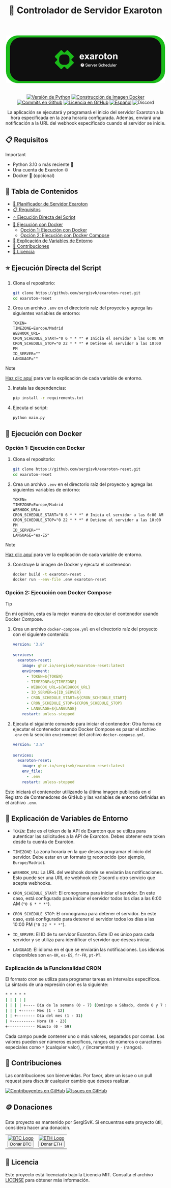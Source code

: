<div align="center">
  <h1>
    🚀 Controlador de Servidor Exaroton
    <br/>
    <br/>
    <p align="center">
      <img src="readme-banner.png" alt="Banner Exaroton">
   </p>
  </h1>

   [![Versión de Python](https://img.shields.io/badge/python-3.11-blue.svg)](https://www.python.org/downloads/release/python-3110/)
   [![Construcción de Imagen Docker](https://github.com/SergiSvK/exaroton-reset/actions/workflows/docker-image.yml/badge.svg)](https://github.com/SergiSvK/exaroton-reset/actions/workflows/docker-image.yml)
   [![Commits en Github](https://img.shields.io/github/last-commit/sergisvk/exaroton-reset)](https://github.com/sergisvk/exaroton-reset)
   [![Licencia en GitHub](https://img.shields.io/github/license/SergiSvK/exaroton-reset)](https://github.com/SergiSvK/exaroton-reset/blob/main/LICENSE)
   [![Español](https://raw.githubusercontent.com/pedromxavier/flag-badges/main/badges/ES.svg)](docs/readme-es.md)
   ![Discord](https://img.shields.io/discord/301997437156065281?style=plastic&logo=discord&label=contact)

</div>

<p align="center">
  La aplicación se ejecutará y programará el inicio del servidor Exaroton a la hora especificada en la zona horaria configurada.
  Además, enviará una notificación a la URL del webhook especificado cuando el servidor se inicie.
</p>


## 📋 Requisitos

> [!IMPORTANT]  
> - Python 3.10 o más reciente 🐍
> - Una cuenta de Exaroton 🌐
> - Docker 🐳 (opcional)

## 📑 Tabla de Contenidos

- [🚀 Planificador de Servidor Exaroton](#-planificador-de-servidor-exaroton)
- [📋 Requisitos](#-requisitos)
- [⭐ Ejecución Directa del Script](#-ejecución-directa-del-script)
- [🐳 Ejecución con Docker](#-ejecución-con-docker)
  - [Opción 1: Ejecución con Docker](#opción-1-ejecución-con-docker)
  - [Opción 2: Ejecución con Docker Compose](#opción-2-ejecución-con-docker-compose)
- [🌱 Explicación de Variables de Entorno](#-explicación-de-variables-de-entorno)
- [🤝 Contribuciones](#-contribuciones)
- [📄 Licencia](#-licencia)

## ⭐ Ejecución Directa del Script

1. Clona el repositorio:
    ```sh
    git clone https://github.com/sergisvk/exaroton-reset.git
    cd exaroton-reset
    ```

2. Crea un archivo `.env` en el directorio raíz del proyecto y agrega las siguientes variables de entorno:

    ```env
    TOKEN=
    TIMEZONE=Europe/Madrid
    WEBHOOK_URL=
    CRON_SCHEDULE_START="0 6 * * *" # Inicia el servidor a las 6:00 AM
    CRON_SCHEDULE_STOP="0 22 * * *" # Detiene el servidor a las 10:00 PM
    ID_SERVER=""
    LANGUAGE=""
    ```
> [!NOTE]
> [Haz clic aquí](#-explicación-de-variables-de-entorno) para ver la explicación de cada variable de entorno.

3. Instala las dependencias:
    ```sh
    pip install -r requirements.txt
    ```

4. Ejecuta el script:
    ```sh
    python main.py
    ```

## 🐋 Ejecución con Docker

### Opción 1: Ejecución con Docker

1. Clona el repositorio:
    ```sh
    git clone https://github.com/sergisvk/exaroton-reset.git
    cd exaroton-reset
    ```

2. Crea un archivo `.env` en el directorio raíz del proyecto y agrega las siguientes variables de entorno:

    ```env
    TOKEN=
    TIMEZONE=Europe/Madrid
    WEBHOOK_URL=
    CRON_SCHEDULE_START="0 6 * * *" # Inicia el servidor a las 6:00 AM
    CRON_SCHEDULE_STOP="0 22 * * *" # Detiene el servidor a las 10:00 PM
    ID_SERVER=""
    LANGUAGE="es-ES"
    ```
> [!NOTE]
> [Haz clic aquí](#-explicación-de-variables-de-entorno) para ver la explicación de cada variable de entorno.

3. Construye la imagen de Docker y ejecuta el contenedor:
    ```sh
    docker build -t exaroton-reset .
    docker run --env-file .env exaroton-reset
    ```
   
### Opción 2: Ejecución con Docker Compose

> [!TIP]
> En mi opinión, esta es la mejor manera de ejecutar el contenedor usando Docker Compose.

1. Crea un archivo `docker-compose.yml` en el directorio raíz del proyecto con el siguiente contenido:

    ```yaml
    version: '3.8'

    services:
      exaroton-reset:
        image: ghcr.io/sergisvk/exaroton-reset:latest
        environment:
          - TOKEN=${TOKEN}
          - TIMEZONE=${TIMEZONE}
          - WEBHOOK_URL=${WEBHOOK_URL}
          - ID_SERVER=${ID_SERVER}
          - CRON_SCHEDULE_START=${CRON_SCHEDULE_START}
          - CRON_SCHEDULE_STOP=${CRON_SCHEDULE_STOP}
          - LANGUAGE=${LANGUAGE}
        restart: unless-stopped
    ```


2. Ejecuta el siguiente comando para iniciar el contenedor:
   Otra forma de ejecutar el contenedor usando Docker Compose es
   pasar el archivo `.env` en la sección `environment` del archivo `docker-compose.yml`.

    ```yaml
    version: '3.8'

    services:
      exaroton-reset:
        image: ghcr.io/sergisvk/exaroton-reset:latest
        env_file:
          - .env
        restart: unless-stopped
    ```

Esto iniciará el contenedor utilizando la última imagen publicada en el Registro de Contenedores de GitHub y las variables de entorno definidas en el archivo `.env`.

## 🌱 Explicación de Variables de Entorno

- `TOKEN`: Este es el token de la API de Exaroton que se utiliza para autenticar las solicitudes a la API de Exaroton. Debes obtener este token desde tu cuenta de Exaroton.

- `TIMEZONE`: La zona horaria en la que deseas programar el inicio del servidor. Debe estar en un formato [tz](https://en.wikipedia.org/wiki/List_of_tz_database_time_zones) reconocido (por ejemplo, `Europe/Madrid`).

- `WEBHOOK_URL`: La URL del webhook donde se enviarán las notificaciones. Esto puede ser una URL de webhook de Discord u otro servicio que acepte webhooks.

- `CRON_SCHEDULE_START`: El cronograma para iniciar el servidor. En este caso, está configurado para iniciar el servidor todos los días a las 6:00 AM (`"0 6 * * *"`).

- `CRON_SCHEDULE_STOP`: El cronograma para detener el servidor. En este caso, está configurado para detener el servidor todos los días a las 10:00 PM (`"0 22 * * *"`).

- `ID_SERVER`: El ID de tu servidor Exaroton. Este ID es único para cada servidor y se utiliza para identificar el servidor que deseas iniciar.

- `LANGUAGE`: El idioma en el que se enviarán las notificaciones.
   Los idiomas disponibles son `en-UK`, `es-ES`, `fr-FR`, `pt-PT`.

### Explicación de la Funcionalidad CRON

El formato cron se utiliza para programar tareas en intervalos específicos.
La sintaxis de una expresión cron es la siguiente:

```cmd
* * * * *
| | | | |
| | | | +---- Día de la semana (0 - 7) (Domingo a Sábado, donde 0 y 7 son Domingo)
| | | +------ Mes (1 - 12)
| | +-------- Día del mes (1 - 31)
| +---------- Hora (0 - 23)
+------------ Minuto (0 - 59)
```

Cada campo puede contener uno o más valores, separados por comas. 
Los valores pueden ser números específicos, rangos de números o caracteres especiales como `*` (cualquier valor), `/` (incrementos) y `-` (rangos).

## 🤝 Contribuciones

Las contribuciones son bienvenidas.
Por favor, abre un issue o un pull request para discutir cualquier cambio que desees realizar.

[![Contribuyentes en GitHub](https://img.shields.io/github/contributors/sergisvk/exaroton-reset)](https://github.com/SergiSvK/exaroton-reset/pulls)
[![Issues en GitHub](https://img.shields.io/github/issues/sergisvk/exaroton-reset)](https://github.com/SergiSvK/exaroton-reset/issues)

## 🪙 Donaciones

Este proyecto es mantenido por SergiSvK. Si encuentras este proyecto útil, considera hacer una donación.

<div align="center">
  <table align="center">
    <tr>
      <td align="center">
        <a href="https://btcscan.org/address/3AWqbrfMp1Z36XPGNmuZQAmxWZmKDqKGjW" target="_blank">
          <img src="https://upload.wikimedia.org/wikipedia/commons/4/46/Bitcoin.svg" alt="BTC Logo" width="50" height="50"/>
          <br/>
          <button>Donar BTC</button>
        </a>
      </td>
      <td align="center">
        <a href="https://etherscan.io/address/0x1D31ccEa10207FF603b0b837Ed8Fb47454aeeff6" target="_blank">
          <img src="https://upload.wikimedia.org/wikipedia/commons/6/6f/Ethereum-icon-purple.svg" alt="ETH Logo" width="50" height="50"/>
          <br/>
          <button>Donar ETH</button>
        </a>
      </td>
    </tr>
  </table>
</div>


## 📄 Licencia

Este proyecto está licenciado bajo la Licencia MIT. Consulta el archivo [LICENSE](LICENSE) para obtener más información.
